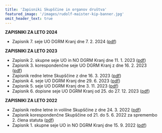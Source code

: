 ```yaml
---
title: 'Zapisniki Skupščine in organov društva'
featured_image: '/images/rudolf-maister-kip-banner.jpg'
omit_header_text: true
---
```


**ZAPISNIKI ZA LETO 2024**
- Zapisnik 7. seje UO DGRM Kranj dne 7. 2. 2024 ([pdf](Zapisnik_7._seje_UO_DGRM_Kranj_dne_7.2.2024.pdf))

**ZAPISNIKI ZA LETO 2023**
- Zapisnik 2. skupne seje UO in NO DGRM Kranj dne 11. 1. 2023 ([pdf](/zapisniki/Zapisnik_2._skupne_seje_UO_in_NO_DGRM_Kranj_dne_11.1.2023.pdf))
- Zapisnik 3. korespondenčne seje UO DGRM Kranj z dne 16. 2. 2023 ([pdf](/zapisniki/Zapisnik_3._korespondencne_seje_UO_DGRM_Kranj_z_dne_16.2.2023.pdf))
- Zapisnik redne letne Skupščine z dne 16. 3. 2023 ([pdf](/Zapisnik-Skupscine-DGRM-Kranj-lista-prisotnosti-in-placilo-clanarine-dne-25.3.2023.pdf))
- Zapisnik 4. seje UO DGRM Kranj dne 29. 6. 2023 ([pdf](/zapisniki/Zapisnik_4._seje_UO_DGRM_Kranj_dne_29.6.2023.pdf))
- Zapisnik 5. seje UO DGRM Kranj dne 3. 11. 2023 ([pdf](/zapisniki/Zapisnik_5._seje_UO_DGRM_Kranj_dne_3.11.2023.pdf))
- Zapisnik 6. dopisne seje UO DGRM Kranj od 25. do 27. 12. 2023 ([pdf](/zapisniki/Zapisnik_6._dopisne_seje_UO_DGRM_Kranj_od_25._do_27.12.2023.pdf))

**ZAPISNIKI ZA LETO 2022**
- Zapisnik redne letne in volilne Skupščine z dne 24. 3. 2022 ([pdf](/zapisniki/Zapisnik_redne_letne_in_volilne_skupscine_z_dne_24.3.2022.pdf))
- Zapisnik korespondenčne Skupščine od 21. do 5. 6. 2022 za spremembo 2. člena statuta ([pdf](/zapisniki/Zapisnik_korespondencne_skupscine_od_21._do_25.6.2022_za_spremembo_2._clena_statuta.pdf))
- Zapisnik 1. skupne seje UO in NO DGRM Kranj dne 15. 9. 2022
([pdf](/zapisniki/Zapisnik-1.-skupne-seje-UO-in-NO-DGRM-Kranj-dne-15.9.2022.pdf))
